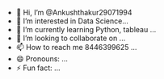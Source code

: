 - 👋 Hi, I’m @Ankushthakur29071994
- 👀 I’m interested in Data Science...
- 🌱 I’m currently learning Python, tableau ...
- 💞️ I’m looking to collaborate on ...
- 📫 How to reach me 8446399625 ...
- 😄 Pronouns: ...
- ⚡ Fun fact:  ...

<!---
Ankushthakur29071994/Ankushthakur29071994 is a ✨ special ✨ repository because its `README.md` (this file) appears on your GitHub profile.
You can click the Preview link to take a look at your changes.
--->
